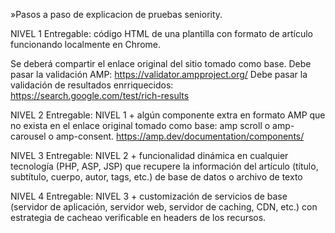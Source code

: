 
»Pasos a paso de explicacion de pruebas seniority.

NIVEL 1
Entregable: código HTML de una plantilla con formato de artículo funcionando localmente en Chrome. 
 
Se deberá compartir el enlace original del sitio tomado como base.
Debe pasar la validación AMP: https://validator.ampproject.org/
Debe pasar la validación de resultados enrriquecidos: https://search.google.com/test/rich-results
 
NIVEL 2
Entregable: NIVEL 1 + algún componente extra en formato AMP que no exista en el enlace original tomado como base: amp scroll o amp-carousel o amp-consent.
https://amp.dev/documentation/components/
 
NIVEL 3
Entregable: NIVEL 2 + funcionalidad dinámica en cualquier tecnología (PHP, ASP, JSP) que recupere la 
información del artículo (título, subtítulo, cuerpo, autor, tags, etc.) de base de datos o archivo de texto
 
NIVEL 4
Entregable: NIVEL 3 + customización de servicios de base (servidor de aplicación, servidor web, 
servidor de caching, CDN, etc.) con estrategia de cacheao verificable en headers de los recursos.


